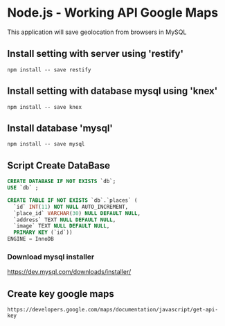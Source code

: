 # Node.js - Working API Google Maps

This application will save geolocation from browsers in MySQL

## Install setting with server using 'restify' 

```
npm install -- save restify
```

## Install setting with database mysql using 'knex'

```
npm install -- save knex
```

## Install database 'mysql' 

```
npm install -- save mysql
```

## Script Create DataBase

```sql
CREATE DATABASE IF NOT EXISTS `db`;
USE `db` ;

CREATE TABLE IF NOT EXISTS `db`.`places` (
  `id` INT(11) NOT NULL AUTO_INCREMENT,
  `place_id` VARCHAR(30) NULL DEFAULT NULL,
  `address` TEXT NULL DEFAULT NULL,
  `image` TEXT NULL DEFAULT NULL,
  PRIMARY KEY (`id`))
ENGINE = InnoDB
```

### Download mysql installer
https://dev.mysql.com/downloads/installer/

## Create key google maps 

```
https://developers.google.com/maps/documentation/javascript/get-api-key 
```